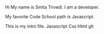 Hi 
My name is Smita Trivedi. I am a developer.

My favorite Code School path is Javascript.

This is my intro file. 
Javascript
Css
Html
git
